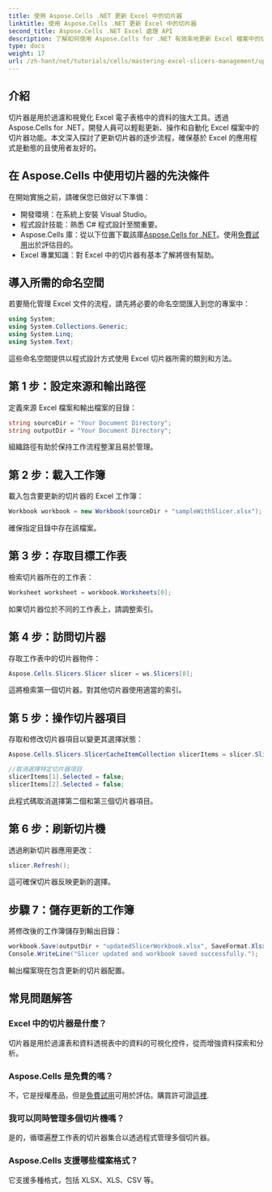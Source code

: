 ```yaml
---
title: 使用 Aspose.Cells .NET 更新 Excel 中的切片器
linktitle: 使用 Aspose.Cells .NET 更新 Excel 中的切片器
second_title: Aspose.Cells .NET Excel 處理 API
description: 了解如何使用 Aspose.Cells for .NET 有效率地更新 Excel 檔案中的切片器。這份綜合指南將引導您完成每一步。
type: docs
weight: 17
url: /zh-hant/net/tutorials/cells/mastering-excel-slicers-management/update-slicers-in-excel/
---
```

## 介紹

切片器是用於過濾和視覺化 Excel 電子表格中的資料的強大工具。透過 Aspose.Cells for .NET，開發人員可以輕鬆更新、操作和自動化 Excel 檔案中的切片器功能。本文深入探討了更新切片器的逐步流程，確保基於 Excel 的應用程式是動態的且使用者友好的。

## 在 Aspose.Cells 中使用切片器的先決條件

在開始實施之前，請確保您已做好以下準備：

- 開發環境：在系統上安裝 Visual Studio。
- 程式設計技能：熟悉 C# 程式設計至關重要。
- Aspose.Cells 庫：從以下位置下載該庫[Aspose.Cells for .NET](https://releases.aspose.com/cells/net/)。使用[免費試用](https://releases.aspose.com/)出於評估目的。
- Excel 專業知識：對 Excel 中的切片器有基本了解將很有幫助。

## 導入所需的命名空間

若要簡化管理 Excel 文件的流程，請先將必要的命名空間匯入到您的專案中：

```csharp
using System;
using System.Collections.Generic;
using System.Linq;
using System.Text;
```

這些命名空間提供以程式設計方式使用 Excel 切片器所需的類別和方法。

## 第 1 步：設定來源和輸出路徑

定義來源 Excel 檔案和輸出檔案的目錄：

```csharp
string sourceDir = "Your Document Directory";
string outputDir = "Your Document Directory";
```

組織路徑有助於保持工作流程整潔且易於管理。

## 第 2 步：載入工作簿

載入包含要更新的切片器的 Excel 工作簿：

```csharp
Workbook workbook = new Workbook(sourceDir + "sampleWithSlicer.xlsx");
```

確保指定目錄中存在該檔案。

## 第 3 步：存取目標工作表

檢索切片器所在的工作表：

```csharp
Worksheet worksheet = workbook.Worksheets[0];
```

如果切片器位於不同的工作表上，請調整索引。

## 第 4 步：訪問切片器

存取工作表中的切片器物件：

```csharp
Aspose.Cells.Slicers.Slicer slicer = ws.Slicers[0];
```

這將檢索第一個切片器。對其他切片器使用適當的索引。

## 第 5 步：操作切片器項目

存取和修改切片器項目以變更其選擇狀態：

```csharp
Aspose.Cells.Slicers.SlicerCacheItemCollection slicerItems = slicer.SlicerCache.SlicerCacheItems;

//取消選擇特定切片器項目
slicerItems[1].Selected = false;
slicerItems[2].Selected = false;
```

此程式碼取消選擇第二個和第三個切片器項目。

## 第 6 步：刷新切片機

透過刷新切片器應用更改：

```csharp
slicer.Refresh();
```

這可確保切片器反映更新的選擇。

## 步驟 7：儲存更新的工作簿

將修改後的工作簿儲存到輸出目錄：

```csharp
workbook.Save(outputDir + "updatedSlicerWorkbook.xlsx", SaveFormat.Xlsx);
Console.WriteLine("Slicer updated and workbook saved successfully.");
```

輸出檔案現在包含更新的切片器配置。

## 常見問題解答

### Excel 中的切片器是什麼？

切片器是用於過濾表和資料透視表中的資料的可視化控件，從而增強資料探索和分析。

### Aspose.Cells 是免費的嗎？

不，它是授權產品，但是[免費試用](https://releases.aspose.com/)可用於評估。購買許可證[這裡](https://purchase.aspose.com/buy).

### 我可以同時管理多個切片機嗎？

是的，循環遍歷工作表的切片器集合以透過程式管理多個切片器。

### Aspose.Cells 支援哪些檔案格式？

它支援多種格式，包括 XLSX、XLS、CSV 等。